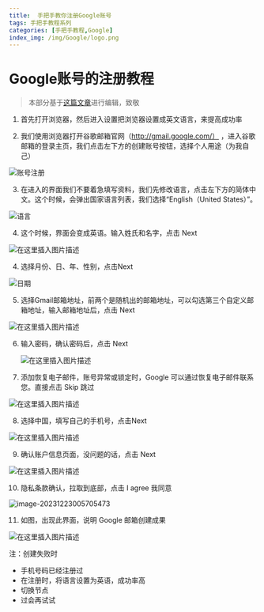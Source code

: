 ```yaml
---
title:  手把手教你注册Google账号
tags: 手把手教程系列
categories: [手把手教程,Google]
index_img: /img/Google/logo.png	
---
```


# Google账号的注册教程

> 本部分基于[这篇文章](https://blog.csdn.net/qq_45138120/article/details/131347452#/)进行编辑，致敬

1. 首先打开浏览器，然后进入设置把浏览器设置成英文语言，来提高成功率

2. 我们使用浏览器打开谷歌邮箱官网（http://gmail.google.com/） ，进入谷歌邮箱的登录主页，我们点击左下方的创建账号按钮，选择个人用途（为我自己）

![账号注册](/img/Google/Google1.png)

3. 在进入的界面我们不要着急填写资料，我们先修改语言，点击左下方的简体中文。这个时候，会弹出国家语言列表，我们选择“English（United States）”。

![语言](/img/Google/Google2.png)

4. 这个时候，界面会变成英语。输入姓氏和名字，点击 Next

![在这里插入图片描述](/img/Google/Google3.png)

4. 选择月份、日、年、性别，点击Next

![日期](/img/Google/Google4.png)

5. 选择Gmail邮箱地址，前两个是随机出的邮箱地址，可以勾选第三个自定义邮箱地址，输入邮箱地址后，点击 Next

![在这里插入图片描述](/img/Google/Google5.png)

6. 输入密码，确认密码后，点击 Next

   ![在这里插入图片描述](/img/Google/Google6.png)

7. 添加恢复电子邮件，账号异常或锁定时，Google 可以通过恢复电子邮件联系您。直接点击 Skip 跳过

![在这里插入图片描述](/img/Google/Google7.png)

8. 选择中国，填写自己的手机号，点击Next

![在这里插入图片描述](/img/Google/Google8.png)

9. 确认账户信息页面，没问题的话，点击 Next

![在这里插入图片描述](/img/Google/Google9.png)

10. 隐私条款确认，拉取到底部，点击 I agree 我同意

![image-20231223005705473](/img/Google/Google10.png)

11. 如图，出现此界面，说明 Google 邮箱创建成果

![在这里插入图片描述](/img/Google/Google11.png)



注：创建失败时

- 手机号码已经注册过
- 在注册时，将语言设置为英语，成功率高
- 切换节点
- 过会再试试